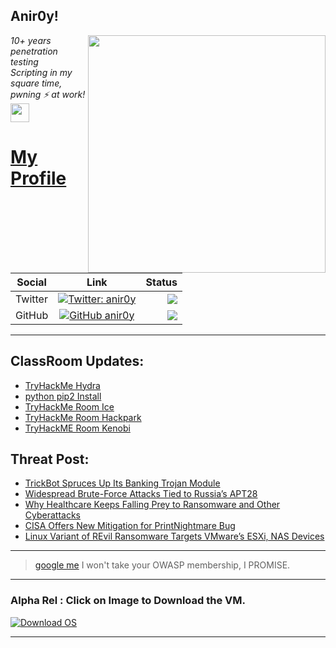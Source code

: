 <h2>Anir0y!</h2>
<img align='right' src="https://github-readme-stats.vercel.app/api?username=anir0y&show_icons=true&theme=dark" width="380">
<p><em>10+ years penetration testing<br>
  Scripting in my square time, pwning ⚡ at work!<img src="https://media.giphy.com/media/WUlplcMpOCEmTGBtBW/giphy.gif" width="30"> 
</em></p>



# [My Profile](https://anir0y.in/refer=githubreadme)

| Social   |      Link      | Status|
|----------|:-------------:|--:|
| Twitter |  [![Twitter: anir0y](https://img.shields.io/twitter/follow/anir0y?label=Follow%20me&style=plastic)](https://twitter.com/anir0y)| ![](https://img.shields.io/badge/Status-Online-blue)|
| GitHub |    [![GitHub anir0y](https://img.shields.io/github/followers/anir0y?label=Fork%20me&style=plastic)](https://github.com/anir0y)   | ![](https://img.shields.io/badge/Status-Online-blue)|


---

## ClassRoom Updates:

<!-- CLASS:START -->
- [TryHackMe Hydra](https://classroom.anir0y.in/post/tryhackme-hydra/)
- [python pip2 Install](https://classroom.anir0y.in/post/pip2-install/)
- [TryHackMe Room Ice](https://classroom.anir0y.in/post/thm-room-ice/)
- [TryHackMe Room Hackpark](https://classroom.anir0y.in/post/thm-room-hackpark/)
- [TryHackME Room Kenobi](https://classroom.anir0y.in/post/thm-room-kenobi/)
<!-- CLASS:END -->

## Threat Post:

<!-- THREAT:START -->
- [TrickBot Spruces Up Its Banking Trojan Module](https://threatpost.com/trickbot-banking-trojan-module/167521/)
- [Widespread Brute-Force Attacks Tied to Russia’s APT28](https://threatpost.com/kubernetes-brute-force-attacks-russia-apt28/167518/)
- [Why Healthcare Keeps Falling Prey to Ransomware and Other Cyberattacks](https://threatpost.com/healthcare-prey-ransomware-cyberattacks/167525/)
- [CISA Offers New Mitigation for PrintNightmare Bug](https://threatpost.com/cisa-mitigation-printnightmare-bug/167515/)
- [Linux Variant of REvil Ransomware Targets VMware’s ESXi, NAS Devices](https://threatpost.com/linux-variant-ransomware-vmwares-nas/167511/)
<!-- THREAT:END -->
---


> [google me](https://google.com/search?q=@anir0y) I won't take your OWASP membership, I PROMISE. 

---
### Alpha Rel : Click on Image to Download the VM.
[![Download OS](https://i.imgur.com/4RUjCIA.png)](https://sourceforge.net/projects/classroom-os/files/latest/download)

---

